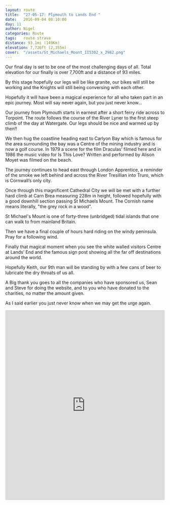 ```yaml
---
layout: route
title:  "27-05-17: Plymouth to Lands End "
date:   2016-09-04 08:10:00
day: 11
author: Nigel
categories: Route
tags:	route strava
distance: 93.1mi (149Km)
elevation: 7,726ft (2,355m)
cover:  "/assets/St_Michaels_Mount_II5302_x_2982.png"
---
```


Our final day is set to be one of the most challenging days of all. Total elevation for our finally is over 7,700ft and a distance of 93 miles.

By this stage hopefully our legs will be like granite, our bikes will still be working and the Knights will still being conversing with each other.

Hopefully it will have been a magical experience for all who taken part in an epic journey. Most will say never again, but you just never know...

Our journey from Plymouth starts in earnest after a short ferry ride across to Torpoint. The route follows the course of the River Lyner to the first steep climb of the day at Watergate. Our legs should be nice and warmed up by then!!

We then hug the coastline heading east to Carlyon Bay which is famous for the area surrounding the bay was a Centre of the mining industry and is now a golf course. In 1979 a scene for the film Draculas’ filmed here and in 1986 the music video for Is This Love? Written and performed by Alison Moyet was filmed on the beach.

The journey continues to head east through London Apprentice, a reminder of the smoke we left behind and across the River Tresillian into Truro, which is Cornwall’s only city.

Once through this magnificent Cathedral City we will be met with a further hard climb at Carn Brea measuring 228m in height, followed hopefully with a good downhill section passing St Michaels Mount. The Cornish name means literally, "the grey rock in a wood".

St Michael's Mount is one of forty-three (unbridged) tidal islands that one can walk to from mainland Britain.

Then we have a final couple of hours hard riding on the windy peninsula. Pray for a following wind.

Finally that magical moment when you see the white walled visitors Centre at Lands’ End and the famous sign post showing all the far off destinations around the world.

Hopefully Keith, our 9th man will be standing by with a few cans of beer to lubricate the dry throats of us all.

A Big thank you goes to all the companies who have sponsored us, Sean and Steve for doing the website, and to you who have donated to the charities, no matter the amount given.

As I said earlier you just never know when we may get the urge again.


<iframe style="width:100%;height:600px;" src="https://veloviewer.com/routes/6937694/embed2" frameborder="0" scrolling="no"></iframe>
